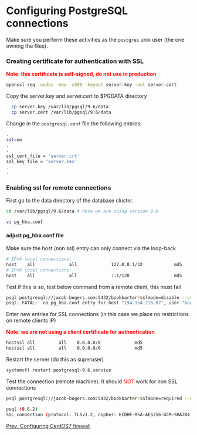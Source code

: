 # Configuring PostgreSQL connections

Make sure you perform these activities as the ```postgres``` unix user (the one owning the files).

### Creating certificate for authentication with SSL

<p style="color:red;font-weight:bold">Note: this certificate is self-signed, do not use in production</p>

```bash
openssl req -nodes -new -x509 -keyout server.key -out server.cert
```

Copy the server.key and server.cert to $PGDATA directory

```bash
  cp server.key /var/lib/pgsql/9.6/data
  cp server.cert /var/lib/pgsql/9.6/data
```

Change in the ```postgresql.conf``` file the following entries:

```bash
.
ssl=on
.
.
ssl_cert_file = 'server.crt'
ssl_key_file = 'server.key'
.
.
```

### Enabling ssl for remote connections

First go to the data directory of the database cluster.

```bash
cd /var/lib/pgsql/9.6/data # here we are using version 9.6

vi pg_hba.conf
```

#### adjust pg_hba.conf file

Make sure the host (non ssl) entry can only connect via the loop-back
```bash
# IPv4 local connections:
host    all             all             127.0.0.1/32            md5
# IPv6 local connections:
host    all             all             ::1/128                 md5
```

Test if this is so, test below command from a remote client, this  must fail
```bash
psql postgresql://jacob-bogers.com:5432/bookbarter?sslmode=disable --user=bookbarter
psql: FATAL:  no pg_hba.conf entry for host "194.154.216.87", user "bookbarter", database "bookbarter", SSL off
```

Enter new entries for SSL connections (in this case we place no restrictions on remote clients IP)
<div style="color:red; font-weight:bold;">Note: we are not using a client certificate for authentication</div>

```bash
hostssl all         all    0.0.0.0/0             md5
hostssl all         all    0.0.0.0/0             md5
```

Restart the server (do this as  superuser)

```bash
systemctl restart postgresql-9.6.service
```

Test the connection (remote machine). It should <span style="color:red;">NOT</span> work for non SSL connections
```bash
psql postgresql://jacob-bogers.com:5432/bookbarter?sslmode=required --user=bookbarter

psql (9.6.2)
SSL connection (protocol: TLSv1.2, cipher: ECDHE-RSA-AES256-GCM-SHA384, bits: 256, compression: off)

```

<div style="display:flex;justify-content:flex-start;">
<a href="configuring-digital-ocean-firewall-postgresql.md">Prev: Configuring CentOS7 firewall</a>
</div>